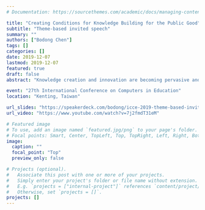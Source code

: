 ```yaml
---
# Documentation: https://sourcethemes.com/academic/docs/managing-content/

title: "Creating Conditions for Knowledge Building for the Public Good"
subtitle: "Theme-based invited speech"
summary: ""
authors: ["Bodong Chen"]
tags: []
categories: []
date: 2019-12-07
lastmod: 2019-12-07
featured: true
draft: false
abstract: "Knowledge creation and innovation are becoming pervasive and essential in meeting today's societal demands. This has led to increasing pressure on education to explore new pedagogical models, to move from knowledge transmission to educational paradigms that are more creative, collaborative, and connected. Knowledge Building represents a longstanding effort to redesign education as a knowledge-creating enterprise. Knowledge Building immerses learners in creative work with ideas from the earliest grades; it engages learners in continually improving knowledge of value to their class community; it challenges learners to take greater collective responsibility for their work. Students are asked to identify promising ideas, participate in meta-cognitive dialogues, play epistemic games, assess themselves, and grapple with complex, emergent knowledge structures. These competencies and high-level learner agency espoused by Knowledge Building are needed more than ever in the era of automation and A.I. In this talk, I will introduce ongoing design-research projects that attempt to further stretch students' knowledge building in classrooms to connect more deeply with the public. Overall, I posit that with proper pedagogical and socio-technical conditions learners are capable of meaningfully participating in public discourse while advancing curricular goals. In particular, I will introduce computer-supported collaborative learning (CSCL) environments we designed to support ninth graders to study 'Energy and Matter' in connection with the 'Green New Deal' in the United States; I will also showcase computational research conducted by sixth graders in relation to the United Nations Sustainability Development Goals. Alongside the explication of the design principles and designed environments, I will share episodes of students' knowledge building and evidence of their knowledge advancement, expressiveness, and higher-order competencies. In doing so, I hope to challenge our entrenched beliefs about learner capabilities and highlight the potential of nurturing conditions in K-12 classrooms for knowledge building that connects with and contributes to the public good."

event: "27th International Conference on Computers in Education"
location: "Kenting, Taiwan"

url_slides: "https://speakerdeck.com/bodong/icce-2019-theme-based-invited-speech-creating-conditions-for-knowledge-building-for-the-public-good"
url_video: "https://www.youtube.com/watch?v=7j2fmdT31eM"

# Featured image
# To use, add an image named `featured.jpg/png` to your page's folder.
# Focal points: Smart, Center, TopLeft, Top, TopRight, Left, Right, BottomLeft, Bottom, BottomRight.
image:
  caption: ""
  focal_point: "Top"
  preview_only: false

# Projects (optional).
#   Associate this post with one or more of your projects.
#   Simply enter your project's folder or file name without extension.
#   E.g. `projects = ["internal-project"]` references `content/project/deep-learning/index.md`.
#   Otherwise, set `projects = []`.
projects: []
---
```

